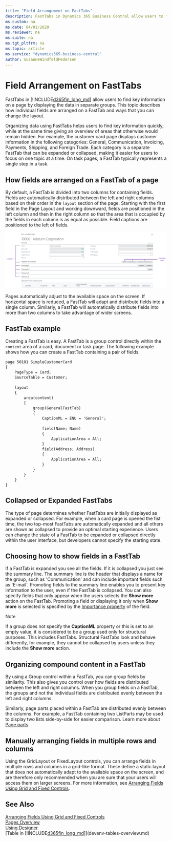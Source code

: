 ```yaml
---
title: "Field Arrangement on FastTabs"
description: FastTabs in Dynamics 365 Business Central allow users to find key information on a page displayed in separate groups.
ms.custom: na
ms.date: 04/01/2020
ms.reviewer: na
ms.suite: na
ms.tgt_pltfrm: na
ms.topic: article
ms.service: "dynamics365-business-central"
author: SusanneWindfeldPedersen
---
```


# Field Arrangement on FastTabs
FastTabs in [!INCLUDE[d365fin_long_md](includes/d365fin_long_md.md)] allow users to find key information on a page by displaying the data in separate groups. This topic describes how individual fields are arranged on a FastTab and ways that you can change the layout. 

Organizing data using FastTabs helps users to find key information quickly, while at the same time giving an overview of areas that otherwise would remain hidden. For example, the customer card page displays customer information in the following categories: General, Communication, Invoicing, Payments, Shipping, and Foreign Trade. Each category is a separate FastTab that can be expanded or collapsed, making it easier for users to focus on one topic at a time. On task pages, a FastTab typically represents a single step in a task.  

## How fields are arranged on a FastTab of a page  
By default, a FastTab is divided into two columns for containing fields. Fields are automatically distributed between the left and right columns based on their order in the `layout` section of the page. Starting with the first field in the Page Layout and working downward, fields are positioned in the left column and then in the right column so that the area that is occupied by the fields in each column is as equal as possible. Field captions are positioned to the left of fields. 

![Shows FastTab on customer card page](media/fasttab-overview.png) 

Pages automatically adjust to the available space on the screen. If horizontal space is reduced, a FastTab will adapt and distribute fields into a single column. Similarly, a FastTab will automatically distribute fields into more than two columns to take advantage of wider screens.  


## FastTab example

Creating a FastTab is easy. A FastTab is a group control directly within the `content` area of a card, document or task page. The following example shows how you can create a FastTab containing a pair of fields.

```
page 50101 SimpleCustomerCard
{
    PageType = Card;
    SourceTable = Customer;

    layout
    {
        area(content)
        {
            group(GeneralFastTab)
            {
                CaptionML = ENU = 'General';
                
                field(Name; Name)
                {
                    ApplicationArea = All;
                }
                field(Address; Address)
                {
                    ApplicationArea = All;
                }
            }
        }
    }
}
```

## Collapsed or Expanded FastTabs
The type of page determines whether FastTabs are initially displayed as expanded or collapsed. For example, when a card page is opened the fist time, the two top-most FastTabs are automatically expanded and all others are shown as collapsed to provide an optimal starting experience. Users can change the state of a FastTab to be expanded or collapsed directly within the user interface, but developers cannot specify the starting state.  

## Choosing how to show fields in a FastTab
If a FastTab is expanded you see all the fields. If it is collapsed you just see the summary line. The summary line is the header that displays a name for the group, such as 'Communication' and can include important fields such as 'E-mail'. Promoting fields to the summary line enables you to present key information to the user, even if the FastTab is collapsed. You can also specify fields that only appear when the users selects the **Show more** action on the FastTab. Promoting a field or displaying it only when **Show more** is selected is specified by the [Importance property](properties/devenv-importance-property.md) of the field.  

> [!NOTE]  
> If a group does not specify the **CaptionML** property or this is set to an empty value, it is considered to be a group used only for structural purposes. This includes FastTabs. Structural FastTabs look and behave differently, for example, they cannot be collapsed by users unless they include the **Show more** action.  

## Organizing compound content in a FastTab
By using a Group control within a FastTab, you can group fields by similarity. This also gives you control over how fields are distributed between the left and right columns. When you group fields on a FastTab, the groups and not the individual fields are distributed evenly between the left and right columns.  

Similarly, page parts placed within a FastTab are distributed evenly between the columns. For example, a FastTab containing two ListParts may be used to display two lists side-by-side for easier comparison. Learn more about [Page parts](devenv-importance-property.md)  

  
## Manually arranging fields in multiple rows and columns  

Using the GridLayout or FixedLayout controls, you can arrange fields in multiple rows and columns in a grid-like format. These define a static layout that does not automatically adapt to the available space on the screen, and are therefore only recommended when you are sure that your users will access them on larger screens. For more information, see [Arranging Fields Using Grid and Fixed Controls](devenv-arranging-fields-using-grid-and-fixed-controls.md).

## See Also
[Arranging Fields Using Grid and Fixed Controls](devenv-arranging-fields-using-grid-and-fixed-controls.md)  
[Pages Overview](devenv-pages-overview.md)  
[Using Designer](devenv-inclient-designer.md)  
[Table in [!INCLUDE[d365fin_long_md](includes/d365fin_long_md.md)]](devenv-tables-overview.md)  

